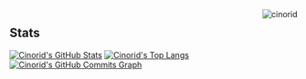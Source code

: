 <img align ="right" src="https://komarev.com/ghpvc/?username=cinorid&label=Profile%20views&color=0e75b6&style=flat" alt="cinorid">
<!-- <h1 align="left">Hi there 👋</h1> -->

## Stats

<a href="http://www.github.com/cinorid"><img src="https://github-readme-stats.vercel.app/api?username=cinorid&show_icons=true&hide=&count_private=true&title_color=0891b2&text_color=ffffff&icon_color=0891b2&bg_color=1c1917&hide_border=true&show_icons=true" alt="Cinorid's GitHub Stats" /></a>
<a href="http://www.github.com/cinorid"><img src="https://github-readme-stats.vercel.app/api/top-langs/?username=cinorid&show_icons=true&hide=&count_private=true&title_color=0891b2&text_color=ffffff&icon_color=0891b2&bg_color=1c1917&hide_border=true&show_icons=true" alt="Cinorid's Top Langs" /></a>
<a href="http://www.github.com/cinorid"><img src="https://activity-graph.herokuapp.com/graph?username=cinorid&bg_color=1c1917&color=ffffff&line=0891b2&point=ffffff&area_color=1c1917&area=true&hide_border=true&custom_title=GitHub%20Commits%20Graph" alt="Cinorid's GitHub Commits Graph" /></a>

<!--

Here are some ideas to get you started:

- 🔭 I’m currently working on ...
- 🌱 I’m currently learning ...
- 👯 I’m looking to collaborate on ...
- 🤔 I’m looking for help with ...
- 💬 Ask me about ...
- 📫 How to reach me: ...
- 😄 Pronouns: ...
- ⚡ Fun fact: ...
-->
